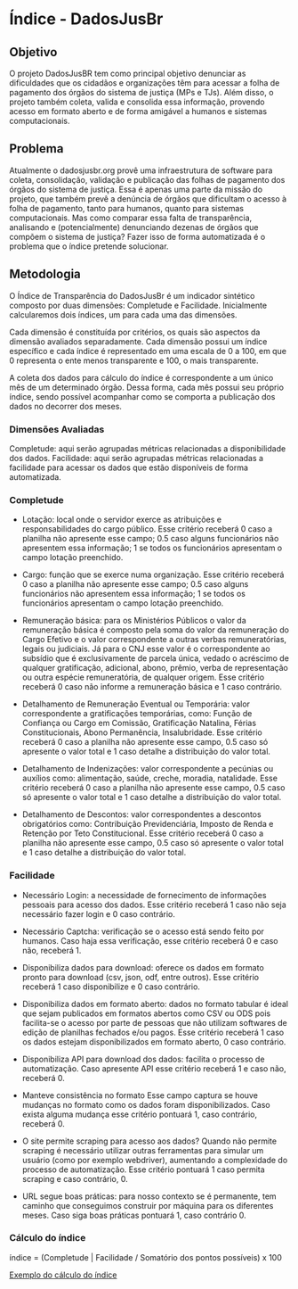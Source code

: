 # Índice - DadosJusBr

## Objetivo

O projeto DadosJusBR tem como principal objetivo denunciar as dificuldades que os cidadãos e organizações têm para acessar a folha de pagamento dos órgãos do sistema de justiça (MPs e TJs). Além disso, o projeto também coleta, valida e consolida essa informação, provendo acesso em formato aberto e de forma amigável a humanos e sistemas computacionais. 

## Problema
Atualmente o dadosjusbr.org provê uma infraestrutura de software para coleta, consolidação, validação e publicação das folhas de pagamento dos órgãos do sistema de justiça. Essa é apenas uma parte da missão do projeto, que também prevê a denúncia de órgãos que dificultam o acesso à folha de pagamento, tanto para humanos, quanto para sistemas computacionais.
Mas como comparar essa falta de transparência, analisando e (potencialmente) denunciando dezenas de órgãos que compõem o sistema de justiça? Fazer isso de forma automatizada é o problema que o índice pretende solucionar.

## Metodologia

O Índice de Transparência do DadosJusBr é um indicador sintético composto por duas dimensões: Completude e Facilidade. Inicialmente calcularemos dois índices, um para cada uma das dimensões.

Cada dimensão é constituída por critérios, os quais são aspectos da dimensão avaliados separadamente. Cada dimensão possui um índice específico e cada índice é representado em uma escala de 0 a 100, em que 0 representa o ente menos transparente e 100, o mais transparente.

A coleta dos dados para cálculo do índice é correspondente a um único mês de um determinado órgão. Dessa forma, cada mês possui seu próprio índice, sendo possível acompanhar como se comporta a publicação dos dados no decorrer dos meses.

### Dimensões Avaliadas

Completude: aqui serão agrupadas métricas relacionadas a disponibilidade dos dados.
Facilidade: aqui serão agrupadas métricas relacionadas a facilidade para acessar os dados que estão disponíveis de forma automatizada.


### Completude

* Lotação:  local onde o servidor exerce as atribuições e responsabilidades do cargo público. Esse critério receberá 0 caso a planilha não apresente esse campo; 0.5 caso alguns funcionários não apresentem essa informação; 1 se todos os funcionários apresentam o campo lotação preenchido.

* Cargo: função que se exerce numa organização. Esse critério receberá 0 caso a planilha não apresente esse campo; 0.5 caso alguns funcionários não apresentem essa informação; 1 se todos os funcionários apresentam o campo lotação preenchido. 

* Remuneração básica:  para os Ministérios Públicos o valor da remuneração básica é composto pela soma do valor  da remuneração do Cargo Efetivo e o valor correspondente a outras verbas remuneratórias, legais ou judiciais. Já para o CNJ esse valor é o correspondente ao subsídio que é exclusivamente de parcela única, vedado o acréscimo de qualquer gratificação, adicional, abono, prêmio, verba de representação ou outra espécie remuneratória, de qualquer origem. Esse critério receberá 0 caso não informe a remuneração básica e 1 caso contrário.

* Detalhamento de Remuneração Eventual ou Temporária: valor correspondente a gratificações temporárias, como: Função de Confiança ou Cargo em Comissão, Gratificação Natalina, Férias Constitucionais, Abono Permanência, Insalubridade. Esse critério receberá 0 caso a planilha não apresente esse campo, 0.5 caso só apresente o valor total e 1 caso detalhe a distribuição do valor total.

* Detalhamento de Indenizações: valor correspondente a pecúnias ou auxílios como: alimentação, saúde, creche, moradia, natalidade. Esse critério receberá 0 caso a planilha não apresente esse campo, 0.5 caso só apresente o valor total e 1 caso detalhe a distribuição do valor total.

* Detalhamento de Descontos:  valor correspondentes a descontos obrigatórios como: Contribuição Previdenciária, Imposto de Renda e Retenção por Teto Constitucional. Esse critério receberá 0 caso a planilha não apresente esse campo, 0.5 caso só apresente o valor total e 1 caso detalhe a distribuição do valor total.


### Facilidade


* Necessário Login: a necessidade de fornecimento de informações pessoais para acesso dos dados. Esse critério receberá 1 caso não seja necessário fazer login e 0 caso contrário.

* Necessário Captcha: verificação se o acesso está sendo feito por humanos. Caso haja essa verificação,  esse critério receberá 0 e caso não, receberá 1.

* Disponibiliza dados para download: oferece os dados em formato pronto para download (csv, json, odf, entre outros). Esse critério receberá 1 caso disponibilize e 0 caso contrário.

* Disponibiliza dados em formato aberto: dados no formato tabular é ideal que sejam publicados em formatos abertos como CSV ou ODS pois  facilita-se o acesso por parte de pessoas que não utilizam softwares de edição de planilhas fechados e/ou pagos. Esse critério receberá 1 caso os dados estejam disponibilizados em formato aberto, 0 caso contrário.

* Disponibiliza API para download dos dados: facilita o processo de automatização. Caso apresente API esse critério receberá 1 e caso não, receberá 0.

* Manteve consistência no formato Esse campo captura se houve mudanças no formato como os dados foram disponibilizados. Caso exista alguma mudança esse critério pontuará 1, caso contrário, receberá 0.

* O site permite scraping para acesso aos dados? Quando não permite scraping é necessário utilizar outras ferramentas para simular um usuário (como por exemplo webdriver), aumentando a complexidade do processo de automatização. Esse critério pontuará 1 caso permita scraping e caso contrário, 0.

* URL segue boas práticas: para nosso contexto se é permanente, tem caminho que conseguimos construir por máquina para os diferentes meses. Caso siga boas práticas pontuará 1, caso contrário 0.

### Cálculo do índice

índice = (Completude | Facilidade / Somatório dos pontos possíveis) x 100 

[Exemplo do cálculo do índice](https://docs.google.com/spreadsheets/d/1QeemKTNJGZHIiCaTnvCavR-tRYSeji9nBoM9ARvjwgQ/edit#gid=1445671395)
